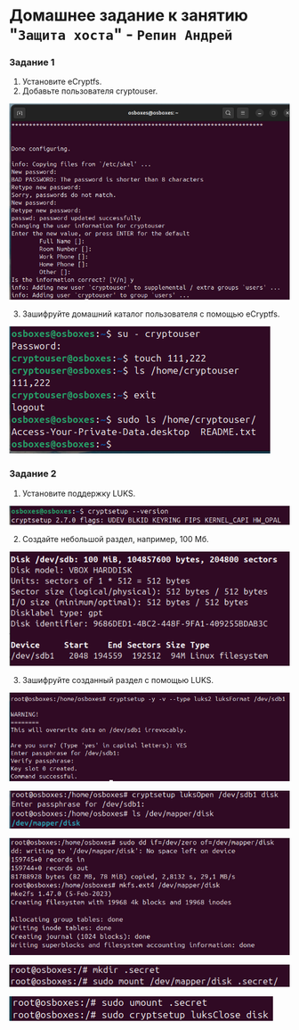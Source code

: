 # Домашнее задание к занятию "`Защита хоста`" - `Репин Андрей`


### Задание 1

1. Установите eCryptfs.
2. Добавьте пользователя cryptouser.

![img](https://github.com/RepinAndrey/HostProtection/blob/main/img/AddCryptouser.png)

3. Зашифруйте домашний каталог пользователя с помощью eCryptfs.

![img](https://github.com/RepinAndrey/HostProtection/blob/main/img/CryptHome.png)


### Задание 2

1. Установите поддержку LUKS.

![img](https://github.com/RepinAndrey/HostProtection/blob/main/img/CryptSetup.png)


2. Создайте небольшой раздел, например, 100 Мб.

![img](https://github.com/RepinAndrey/HostProtection/blob/main/img/disk.png)

3. Зашифруйте созданный раздел с помощью LUKS.

![img](https://github.com/RepinAndrey/HostProtection/blob/main/img/Prepare.png)

![img](https://github.com/RepinAndrey/HostProtection/blob/main/img/Mount.png)

![img](https://github.com/RepinAndrey/HostProtection/blob/main/img/Format.png)

![img](https://github.com/RepinAndrey/HostProtection/blob/main/img/MountSecret.png)

![img](https://github.com/RepinAndrey/HostProtection/blob/main/img/Umount.png)



